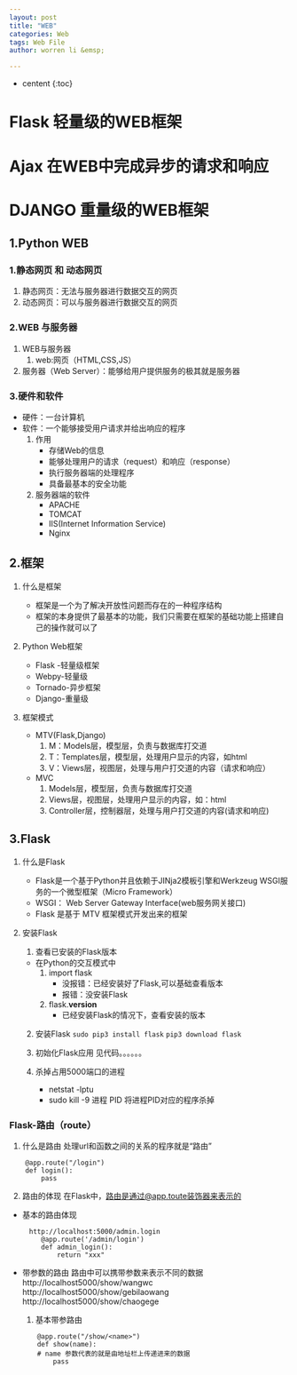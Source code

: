 ```yaml
---
layout: post
title: "WEB"
categories: Web
tags: Web File
author: worren li &emsp;

---
```


* centent
{:toc}

# Flask 轻量级的WEB框架
# Ajax 在WEB中完成异步的请求和响应
# DJANGO 重量级的WEB框架

## 1.Python WEB
### 1.静态网页 和 动态网页
1. 静态网页：无法与服务器进行数据交互的网页  
2. 动态网页：可以与服务器进行数据交互的网页  

### 2.WEB 与服务器
1. WEB与服务器
	1. web:网页（HTML,CSS,JS）
2. 服务器（Web Server）：能够给用户提供服务的极其就是服务器  

### 3.硬件和软件  
* 硬件：一台计算机  
* 软件：一个能够接受用户请求并给出响应的程序  
    1. 作用  
		* 存储Web的信息  
		* 能够处理用户的请求（request）和响应（response）  
		* 执行服务器端的处理程序  
		* 具备最基本的安全功能  
    2. 服务器端的软件  
		* APACHE  
		* TOMCAT  
		* IIS(Internet Information Service)  
		* Nginx  
	
## 2.框架
1. 什么是框架  
    * 框架是一个为了解决开放性问题而存在的一种程序结构  
    * 框架的本身提供了最基本的功能，我们只需要在框架的基础功能上搭建自己的操作就可以了  
2. Python Web框架  
    * Flask -轻量级框架  
    * Webpy-轻量级  
    * Tornado-异步框架  
    * Django-重量级    

3. 框架模式  
   * MTV(Flask,Django)  
       1. M：Models层，模型层，负责与数据库打交道  
       2. T：Templates层，模型层，处理用户显示的内容，如html  
	   3. V：Views层，视图层，处理与用户打交道的内容（请求和响应）   
   * MVC
      1. Models层，模型层，负责与数据库打交道  
      2. Views层，视图层，处理用户显示的内容，如：html  
      3. Controller层，控制器层，处理与用户打交道的内容(请求和响应)  
## 3.Flask
1. 什么是Flask		
   * 	Flask是一个基于Python并且依赖于JINja2模板引擎和Werkzeug    WSGI服务的一个微型框架（Micro Framework）  
   * WSGI： Web Server Gateway Interface(web服务网关接口)  
   * Flask 是基于 MTV 框架模式开发出来的框架  
	
2. 安装Flask     
	1. 查看已安装的Flask版本     
	* 在Python的交互模式中
		1. import flask 
			* 没报错：已经安装好了Flask,可以基础查看版本
			* 报错：没安装Flask  
		2. flask.__version__
			* 已经安装Flask的情况下，查看安装的版本   	

	2. 安装Flask
	`sudo pip3 install flask`
	`pip3 download flask`
	
	3. 初始化Flask应用
		见代码。。。。。。
	4. 杀掉占用5000端口的进程
		* netstat -lptu	
		* sudo kill -9 进程 PID
			将进程PID对应的程序杀掉
### Flask-路由（route）
1. 什么是路由
	处理url和函数之间的关系的程序就是“路由”
```
	@app.route("/login")
	def login():
		pass
```
2. 路由的体现
   在Flask中，路由是通过@app.toute装饰器来表示的  
   
* 基本的路由体现  
```
     http://localhost:5000/admin.login
		@app.route('/admin/login')
		def admin_login():
			return "xxx"
```

* 带参数的路由
		路由中可以携带参数来表示不同的数据
		http://localhost5000/show/wangwc
		http://localhost5000/show/gebilaowang
		http://localhost5000/show/chaogege
		
    1. 基本带参路由
```
       @app.route("/show/<name>")
       def show(name):
       # name 参数代表的就是由地址栏上传递进来的数据
           pass
```
​		
​		
​		
​		
​		
​		
​		
​		
​		
​		
​		
​		
​		
​		
​		
​		
​		
​		
​		
​		
​		
​		
​		
​		
​		
​		
​		
​		